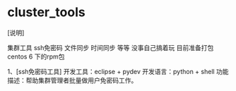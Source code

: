 # cluster_tools
[说明]

  集群工具  ssh免密码   文件同步    时间同步 等等   没事自己搞着玩   目前准备打包centos 6 下的rpm包
  
1、[ssh免密码工具]
   开发工具：eclipse + pydev
   开发语言：python + shell
   功能描述：帮助集群管理者批量做用户免密码工作。
 
